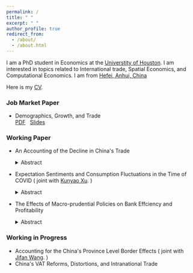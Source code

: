 ```yaml
---
permalink: /
title: " "
excerpt: " "
author_profile: true
redirect_from:
  - /about/
  - /about.html
---
```


I am a PhD student in Economics at the [Universtity of Houston](https://www.uh.edu/class/economics/).  I am interested in topics related to International trade, Spatial Economics, and Computational Economics. I am from [Hefei, Anhui, China](https://goo.gl/maps/nFJeT9D8u1xQcx4Z7)

Here is my <a href="/files/YANGPEI_cv.pdf">CV</a>. 

### Job Market Paper 
- Demographics, Growth, and Trade   
 [PDF](http://example.com/) &nbsp; [Slides](/files/paper1.pdf) 
 
### Working Paper
- An Accounting of the Decline in China's Trade  
  <details>
  <summary>Abstract</summary>
    I present the fact of China's trade decline and elaborate on some key mechanisms behind this phenomenon. To account for China's trade decline, I use a multi-sector, multi-region trade model that allows for inter-regional trade and inter-regional-sectoral labor mobility within China. The model features three main types of time-varying and region-sector-specific wedges: total factor productivity (TFP) wedges, trade cost wedges, and labor mobility wedges. I then calibrate these "wedges" and conduct counterfactual experiments to explain the change in China's trade share of GDP. I find that during the period 2000 to 2006, international trade cost decline (a 13.84 percentage point increase) and China's TFP growth (an 8.27 percentage point decrease) were the two dominant forces behind China's trade share of GDP increase. During the period 2006 to 2014, China's TFP growth (a 15.20 percentage point decrease) was the dominant force behind China's trade share of GDP decrease. At the sector level, the TFP increase in the heavy industry sector is the key to explaining China's trade share of GDP change. Through Input-Output linkages, services sector TFP change is also equally important, even though service trade per se accounts for only a small share of China's total trade.
  </details>
  
- Expectation Sentiments and Consumption Fluctuations in the Time of COVID ( joint with [Kunyao Xu](https://www.linkedin.com/in/richard-xu-econ/). )  
  <details>
  <summary>Abstract</summary>
    This research project takes advantage of high frequent consumer spending data as well as daily newspaper sentiment to investigate the impact of various consumer expectations on their spending behavior. The research design of this project consists of two parts: First, using a regression discontinuity method around the date of Pfizer's vaccine announcement to identify the impact of consumer expectation on actual spending during COVID-19. Second, implementing a VAR analysis to characterize the long-run dynamics of various consumer expectations (public health, income and unemployment) and changes in daily spending. Finally, we found empirical evidence that Pfrizer's95% efficacy rate of vaccine boosts all sectors' consumer spending by 3.2%. Grocery and food delivery sector's spending serves as the driving force of this increase. Secondly, the VAR analysis found public health sentiment is significant to life necessities related spending but insignificant to recreational spending. Most interestingly, the VAR results also provide the suggestive evidence on the heterogeneous responses of high vs. low-income group consumers. More precisely, we believe income sentiment is representative to high income consumers, while unemployment sentiment is more representative to low-income consumers.
  </details>
  
- The Effects of Macro-prudential Policies on Bank Effciency and Profitability  
  <details>
  <summary>Abstract</summary>
    We want to know how Chinese banks response to different kinds of macro-prudential regulations, such as capital requirement, legal reserve requirement, loan-to-value (LTV) ratio, liquidity requirement, risk exposure, and etc. How does the implementation of these policies affect the actual capital requirement, liquidity and risk exposure of banks? We extend the work from Shim (2010) and Jokipii and Milne (2011), and build a simultaneous equations model to examine the inter-relationship among banks' capital requirement, liquidity requirement and capital quality. We then extend the model from Bitar et al. (2018) and argue that banks' profitability, effciency and risk are determined by banks' capital structure, liquidity condition, capital quality, and other control variables that may affect these indicators. We estimate how the implementation of macroprudential policies affect banks' balance sheet, i.e. actual capital requirement, liquidity and risk exposure.
  </details>
  
### Working in Progress 
- Accounting for the China's Province Level Border Effects ( joint with [Jifan Wang](https://gufaculty360.georgetown.edu/s/contact/0031Q00002Nq2l1QAB/jifan-wang). )   <br>
- China's VAT Reforms, Distortions, and Intranational Trade
  

<!-- ---
permalink: /markdown/
title: "Markdown"
author_profile: true
redirect_from:
  - /md/
  - /markdown.html
---

## Locations of key files/directories

* Basic config options: _config.yml
* Top navigation bar config: _data/navigation.yml
* Single pages: _pages/
* Collections of pages are .md or .html files in:
  * _projects/
  * _publications/
  * _teaching/
* Footer: _includes/footer.html
* Static files (like PDFs): /files/
* Profile image (can set in _config.yml): images/profile.png

## Tips and hints

* Name a file ".md" to have it render in markdown, name it ".html" to render in HTML.
* Go to the [commit list](https://github.com/academicpages/academicpages.github.io/commits/master) (on your repo) to find the last version Github built with Jekyll.
  * Green check: successful build
  * Orange circle: building
  * Red X: error
  * No icon: not built

## Resources
 * [Liquid syntax guide](https://shopify.github.io/liquid/tags/control-flow/)

## Markdown guide

### Header three

#### Header four

##### Header five

###### Header six

## Blockquotes

Single line blockquote:

> Quotes are cool.

## Tables

### Table 1

| Entry            | Item   |                                                              |
| --------         | ------ | ------------------------------------------------------------ |
| [John Doe](#)    | 2016   | Description of the item in the list                          |
| [Jane Doe](#)    | 2019   | Description of the item in the list                          |
| [Doe Doe](#)     | 2022   | Description of the item in the list                          |

### Table 2

| Header1 | Header2 | Header3 |
|:--------|:-------:|--------:|
| cell1   | cell2   | cell3   |
| cell4   | cell5   | cell6   |
|-----------------------------|
| cell1   | cell2   | cell3   |
| cell4   | cell5   | cell6   |
|=============================|
| Foot1   | Foot2   | Foot3   |

## Definition Lists

Definition List Title
:   Definition list division.

Startup
:   A startup company or startup is a company or temporary organization designed to search for a repeatable and scalable business model.

#dowork
:   Coined by Rob Dyrdek and his personal body guard Christopher "Big Black" Boykins, "Do Work" works as a self motivator, to motivating your friends.

Do It Live
:   I'll let Bill O'Reilly [explain](https://www.youtube.com/watch?v=O_HyZ5aW76c "We'll Do It Live") this one.

## Unordered Lists (Nested)

  * List item one
      * List item one
          * List item one
          * List item two
          * List item three
          * List item four
      * List item two
      * List item three
      * List item four
  * List item two
  * List item three
  * List item four

## Ordered List (Nested)

  1. List item one
      1. List item one
          1. List item one
          2. List item two
          3. List item three
          4. List item four
      2. List item two
      3. List item three
      4. List item four
  2. List item two
  3. List item three
  4. List item four

## Buttons

Make any link standout more when applying the `.btn` class.

## Notices

**Watch out!** You can also add notices by appending `{: .notice}` to a paragraph.
{: .notice}

## HTML Tags

### Address Tag

<address>
  1 Infinite Loop<br /> Cupertino, CA 95014<br /> United States
</address>

### Anchor Tag (aka. Link)

This is an example of a [link](http://github.com "Github").

### Abbreviation Tag

The abbreviation CSS stands for "Cascading Style Sheets".

*[CSS]: Cascading Style Sheets

### Cite Tag

"Code is poetry." ---<cite>Automattic</cite>

### Code Tag

You will learn later on in these tests that `word-wrap: break-word;` will be your best friend.

### Strike Tag

This tag will let you <strike>strikeout text</strike>.

### Emphasize Tag

The emphasize tag should _italicize_ text.

### Insert Tag

This tag should denote <ins>inserted</ins> text.

### Keyboard Tag

This scarcely known tag emulates <kbd>keyboard text</kbd>, which is usually styled like the `<code>` tag.

### Preformatted Tag

This tag styles large blocks of code.

<pre>
.post-title {
  margin: 0 0 5px;
  font-weight: bold;
  font-size: 38px;
  line-height: 1.2;
  and here's a line of some really, really, really, really long text, just to see how the PRE tag handles it and to find out how it overflows;
}
</pre>

### Quote Tag

<q>Developers, developers, developers&#8230;</q> &#8211;Steve Ballmer

### Strong Tag

This tag shows **bold text**.

### Subscript Tag

Getting our science styling on with H<sub>2</sub>O, which should push the "2" down.

### Superscript Tag

Still sticking with science and Isaac Newton's E = MC<sup>2</sup>, which should lift the 2 up.

### Variable Tag

This allows you to denote <var>variables</var>. -->
